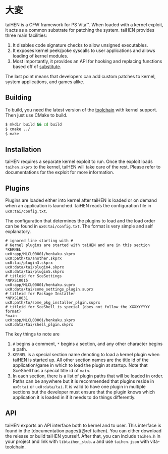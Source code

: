 大変
================================================================================
taiHEN is a CFW framework for PS Vita&trade;. When loaded with a kernel exploit,
it acts as a common substrate for patching the system. taiHEN provides three
main facilities:

1. It disables code signature checks to allow unsigned executables.
2. It exposes kernel peek/poke syscalls to user applications and allows loading 
   of kernel modules.
3. Most importantly, it provides an API for hooking and replacing functions 
   based off of [substitute](http://github.com/comex/substitute).

The last point means that developers can add custom patches to kernel, system
applications, and games alike.

Building
--------------------------------------------------------------------------------
To build, you need the latest version of the
[toolchain](https://github.com/vitasdk/buildscripts) with kernel support. Then
just use CMake to build.

```bash
$ mkdir build && cd build
$ cmake ../
$ make
```

Installation
--------------------------------------------------------------------------------
taiHEN requires a separate kernel exploit to run. Once the exploit loads
`taihen.skprx` to the kernel, taiHEN will take care of the rest. Please refer to
documentations for the exploit for more information.

Plugins
--------------------------------------------------------------------------------
Plugins are loaded either into kernel after taiHEN is loaded or on demand when
an application is launched. taiHEN reads the configuration file in
`ux0:tai/config.txt`.

The configuration that determines the plugins to load and the load order can
be found in `ux0:tai/config.txt`. The format is very simple and self
explanatory.

```text
# ignored line starting with #
# Kernel plugins are started with taiHEN and are in this section
*KERNEL
ux0:app/MLCL00001/henkaku.skprx
ux0:path/to/another.skprx
ux0:tai/plugin3.skprx
ux0:data/tai/plugin4.skprx
ux0:data/tai/plugin5.skprx
# titleid for SceSettings
*NPXS10015
ux0:app/MLCL00001/henkaku.suprx
ux0:data/tai/some_settings_plugin.suprx
# titleid for Package Installer
*NPXS10031
ux0:path/to/some_pkg_installer_plgin.suprx
# titleid for SceShell is special (does not follow the XXXXYYYYY format)
*main
ux0:app/MLCL00001/henkaku.skprx
ux0:data/tai/shell_plgin.skprx
```

The key things to note are

1. `#` begins a comment, `*` begins a section, and any other character begins
a path.
2. `KERNEL` is a special section name denoting to load a kernel plugin when
taiHEN is started up. All other section names are the title id of the
application/game in which to load the plugin at startup. Note that SceShell
has a special title id of `main`.
3. In each section, there is a list of plugin paths that will be loaded in
order. Paths can be anywhere but it is recommended that plugins reside in
`ux0:tai` or `ux0:data/tai`. It is valid to have one plugin in multiple
sections but the developer must ensure that the plugin knows which application
it is loaded in if it needs to do things differently.

API
--------------------------------------------------------------------------------
taiHEN exports an API interface both to kernel and to user. This interface is
found in the [documentation pages](@ref taihen). You can either download the
release or build taiHEN yourself. After that, you can include `taihen.h` in your
project and link with `libtaihen_stub.a` and use `taihen.json` with vita-
toolchain.
